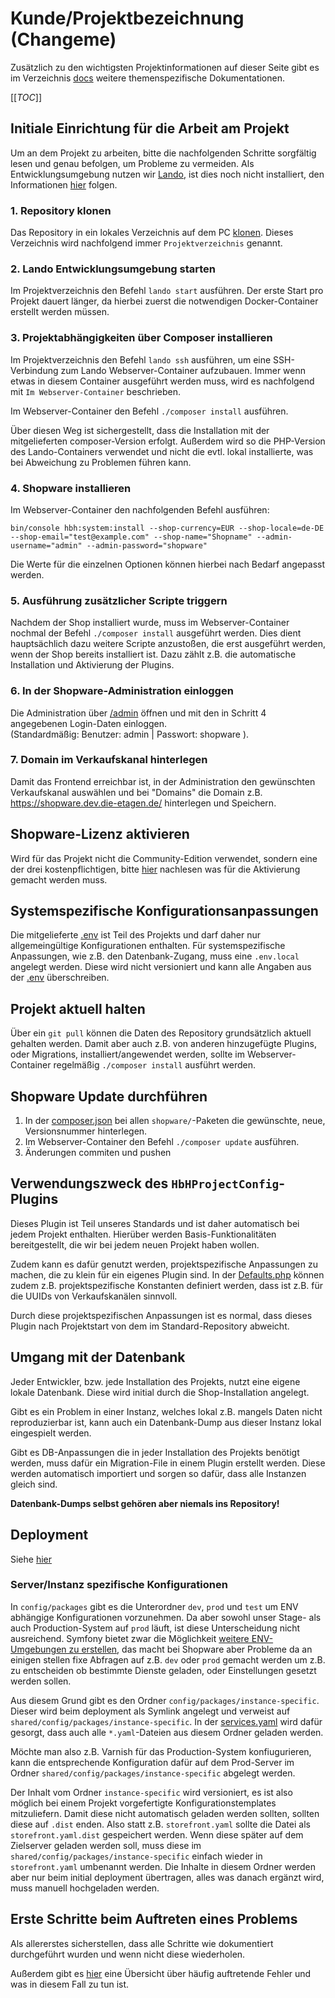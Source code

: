 # Kunde/Projektbezeichnung (Changeme)
Zusätzlich zu den wichtigsten Projektinformationen auf dieser Seite gibt es im Verzeichnis [docs](docs)
weitere themenspezifische Dokumentationen.

[[_TOC_]]

## Initiale Einrichtung für die Arbeit am Projekt
Um an dem Projekt zu arbeiten, bitte die nachfolgenden Schritte sorgfältig lesen und genau befolgen, um Probleme zu vermeiden.
Als Entwicklungsumgebung nutzen wir [Lando](https://lando.dev/), ist dies noch nicht installiert, den Informationen [hier](docs/lando.md) folgen. 

### 1. Repository klonen  
Das Repository in ein lokales Verzeichnis auf dem PC [klonen](https://docs.gitlab.com/ee/user/project/repository/#clone-a-repository).
Dieses Verzeichnis wird nachfolgend immer `Projektverzeichnis` genannt. 

### 2. Lando Entwicklungsumgebung starten  
Im Projektverzeichnis den Befehl `lando start` ausführen. Der erste Start pro Projekt dauert länger, da hierbei zuerst die 
notwendigen Docker-Container erstellt werden müssen.

### 3. Projektabhängigkeiten über Composer installieren  
Im Projektverzeichnis den Befehl `lando ssh` ausführen, um eine SSH-Verbindung zum Lando Webserver-Container
aufzubauen. Immer wenn etwas in diesem Container ausgeführt werden muss, wird es nachfolgend mit `Im Webserver-Container` beschrieben.

Im Webserver-Container den Befehl `./composer install` ausführen.

Über diesen Weg ist sichergestellt, dass die Installation mit der mitgelieferten composer-Version erfolgt.
Außerdem wird so die PHP-Version des Lando-Containers verwendet und nicht die evtl. lokal installierte, 
was bei Abweichung zu Problemen führen kann.

### 4. Shopware installieren
Im Webserver-Container den nachfolgenden Befehl ausführen:
```console
bin/console hbh:system:install --shop-currency=EUR --shop-locale=de-DE --shop-email="test@example.com" --shop-name="Shopname" --admin-username="admin" --admin-password="shopware"
```

Die Werte für die einzelnen Optionen können hierbei nach Bedarf angepasst werden.

### 5. Ausführung zusätzlicher Scripte triggern
Nachdem der Shop installiert wurde, muss im Webserver-Container nochmal der Befehl `./composer install` ausgeführt werden.
Dies dient hauptsächlich dazu weitere Scripte anzustoßen, die erst ausgeführt werden, wenn der Shop bereits
installiert ist. Dazu zählt z.B. die automatische Installation und Aktivierung der Plugins.

### 6. In der Shopware-Administration einloggen
Die Administration über [/admin](https://shopware.dev.die-etagen.de/admin) öffnen und mit den in Schritt
4 angegebenen Login-Daten einloggen.  
(Standardmäßig: Benutzer: admin | Passwort: shopware ).

### 7. Domain im Verkaufskanal hinterlegen
Damit das Frontend erreichbar ist, in der Administration den gewünschten Verkaufskanal auswählen und bei "Domains" 
die Domain z.B. https://shopware.dev.die-etagen.de/ hinterlegen und Speichern.

## Shopware-Lizenz aktivieren
Wird für das Projekt nicht die Community-Edition verwendet, sondern eine der drei kostenpflichtigen, bitte
[hier](docs/shopware-lizenz.md) nachlesen was für die Aktivierung gemacht werden muss.

## Systemspezifische Konfigurationsanpassungen
Die mitgelieferte [.env](.env) ist Teil des Projekts und darf daher nur allgemeingültige Konfigurationen enthalten.
Für systemspezifische Anpassungen, wie z.B. den Datenbank-Zugang, muss eine `.env.local` angelegt werden.
Diese wird nicht versioniert und kann alle Angaben aus der [.env](.env) überschreiben.

## Projekt aktuell halten
Über ein `git pull` können die Daten des Repository grundsätzlich aktuell gehalten werden. Damit aber auch z.B.
von anderen hinzugefügte Plugins, oder Migrations, installiert/angewendet werden, sollte im 
Webserver-Container regelmäßig `./composer install` ausführt werden.

## Shopware Update durchführen
1. In der [composer.json](composer.json) bei allen `shopware/`-Paketen die gewünschte, neue, Versionsnummer hinterlegen.
2. Im Webserver-Container den Befehl `./composer update` ausführen.
3. Änderungen commiten und pushen

## Verwendungszweck des `HbHProjectConfig`-Plugins
Dieses Plugin ist Teil unseres Standards und ist daher automatisch bei jedem Projekt enthalten.
Hierüber werden Basis-Funktionalitäten bereitgestellt, die wir bei jedem neuen Projekt haben wollen.

Zudem kann es dafür genutzt werden, projektspezifische Anpassungen zu machen, die zu klein für ein
eigenes Plugin sind. In der [Defaults.php](custom/static-plugins/HbHProjectConfig/src/Defaults.php)
können zudem z.B. projektspezifische Konstanten definiert werden, dass ist z.B. für die UUIDs von Verkaufskanälen
sinnvoll. 

Durch diese projektspezifischen Anpassungen ist es normal, dass dieses Plugin nach Projektstart von dem im Standard-Repository abweicht.

## Umgang mit der Datenbank
Jeder Entwickler, bzw. jede Installation des Projekts, nutzt eine eigene lokale Datenbank.
Diese wird initial durch die Shop-Installation angelegt.

Gibt es ein Problem in einer Instanz, welches lokal z.B. mangels Daten nicht reproduzierbar ist,
kann auch ein Datenbank-Dump aus dieser Instanz lokal eingespielt werden.

Gibt es DB-Anpassungen die in jeder Installation des Projekts benötigt werden, muss dafür ein Migration-File 
in einem Plugin erstellt werden. Diese werden automatisch importiert und sorgen so dafür, dass alle Instanzen
gleich sind.

**Datenbank-Dumps selbst gehören aber niemals ins Repository!**

## Deployment
Siehe [hier](docs/deployment.md)

### Server/Instanz spezifische Konfigurationen
In `config/packages` gibt es die Unterordner `dev`, `prod` und `test` um ENV abhängige Konfigurationen vorzunehmen.
Da aber sowohl unser Stage- als auch Production-System auf `prod` läuft, ist diese Unterscheidung nicht ausreichend.
Symfony bietet zwar die Möglichkeit [weitere ENV-Umgebungen zu erstellen](https://symfony.com/doc/current/configuration.html#creating-a-new-environment),
das macht bei Shopware aber Probleme da an einigen stellen fixe Abfragen auf z.B. `dev` oder `prod` gemacht werden
um z.B. zu entscheiden ob bestimmte Dienste geladen, oder Einstellungen gesetzt werden sollen.

Aus diesem Grund gibt es den Ordner `config/packages/instance-specific`. Dieser wird beim deployment als Symlink
angelegt und verweist auf `shared/config/packages/instance-specific`. In der [services.yaml](config/services.yaml)
wird dafür gesorgt, dass auch alle `*.yaml`-Dateien aus diesem Ordner geladen werden.

Möchte man also z.B. Varnish für das Production-System konfiugurieren, kann die entsprechende Konfiguration
dafür auf dem Prod-Server im Ordner `shared/config/packages/instance-specific` abgelegt werden.

Der Inhalt vom Ordner `instance-specific` wird versioniert, es ist also möglich bei einem Projekt vorgefertigte 
Konfigurationstemplates mitzuliefern. Damit diese nicht automatisch geladen werden sollten, sollten diese auf
`.dist` enden. Also statt z.B. `storefront.yaml` sollte die Datei als `storefront.yaml.dist` gespeichert werden.
Wenn diese später auf dem Zielserver geladen werden soll, muss diese im `shared/config/packages/instance-specific` einfach
wieder in `storefront.yaml` umbenannt werden. Die Inhalte in diesem Ordner werden aber nur beim initial deployment
übertragen, alles was danach ergänzt wird, muss manuell hochgeladen werden. 

## Erste Schritte beim Auftreten eines Problems
Als allererstes sicherstellen, dass alle Schritte wie dokumentiert durchgeführt wurden und wenn nicht
diese wiederholen.

Außerdem gibt es [hier](docs/haeufige-fehlerursachen.md) eine Übersicht über häufig auftretende Fehler und was in diesem Fall zu tun ist.
